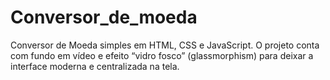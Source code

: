 # Conversor_de_moeda
Conversor de Moeda simples em HTML, CSS e JavaScript. O projeto conta com fundo em vídeo e efeito “vidro fosco” (glassmorphism) para deixar a interface moderna e centralizada na tela.
